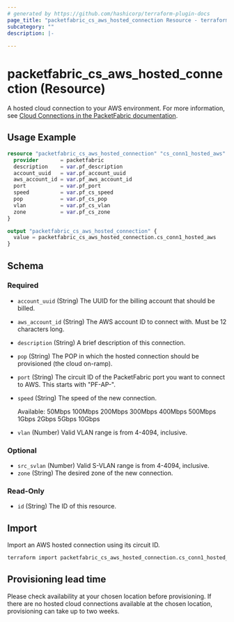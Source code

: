 ```yaml
---
# generated by https://github.com/hashicorp/terraform-plugin-docs
page_title: "packetfabric_cs_aws_hosted_connection Resource - terraform-provider-packetfabric"
subcategory: ""
description: |-
  
---
```


# packetfabric_cs_aws_hosted_connection (Resource)

A hosted cloud connection to your AWS environment. For more information, see [Cloud Connections in the PacketFabric documentation](https://docs.packetfabric.com/cloud/).

## Usage Example

```terraform
resource "packetfabric_cs_aws_hosted_connection" "cs_conn1_hosted_aws" {
  provider       = packetfabric
  description    = var.pf_description
  account_uuid   = var.pf_account_uuid
  aws_account_id = var.pf_aws_account_id
  port           = var.pf_port
  speed          = var.pf_cs_speed
  pop            = var.pf_cs_pop
  vlan           = var.pf_cs_vlan
  zone           = var.pf_cs_zone
}

output "packetfabric_cs_aws_hosted_connection" {
  value = packetfabric_cs_aws_hosted_connection.cs_conn1_hosted_aws
}
```


<!-- schema generated by tfplugindocs -->
## Schema

### Required

- `account_uuid` (String) The UUID for the billing account that should be billed.
- `aws_account_id` (String) The AWS account ID to connect with. Must be 12 characters long.
- `description` (String) A brief description of this connection.
- `pop` (String) The POP in which the hosted connection should be provisioned (the cloud on-ramp).
- `port` (String) The circuit ID of the PacketFabric port you want to connect to AWS. This starts with "PF-AP-".
- `speed` (String) The speed of the new connection.

	Available: 50Mbps 100Mbps 200Mbps 300Mbps 400Mbps 500Mbps 1Gbps 2Gbps 5Gbps 10Gbps
- `vlan` (Number) Valid VLAN range is from 4-4094, inclusive.

### Optional

- `src_svlan` (Number) Valid S-VLAN range is from 4-4094, inclusive.
- `zone` (String) The desired zone of the new connection.

### Read-Only

- `id` (String) The ID of this resource.

## Import

Import an AWS hosted connection using its circuit ID.

```bash
terraform import packetfabric_cs_aws_hosted_connection.cs_conn1_hosted_aws PF-CC-WDC-NYC-1726496-PF
```

## Provisioning lead time

Please check availability at your chosen location before provisioning. If there are no hosted cloud connections available at the chosen location, provisioning can take up to two weeks.
